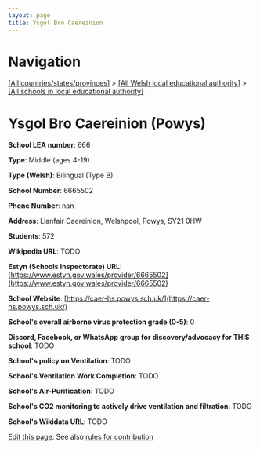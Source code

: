 ```yaml
---
layout: page
title: Ysgol Bro Caereinion
---
```

# Navigation

[[All countries/states/provinces]](../../..) > [[All Welsh local educational authority]](../..) > [[All schools in local educational authority]](..)

# Ysgol Bro Caereinion (Powys)

**School LEA number**: 666

**Type**: Middle (ages 4-19)

**Type (Welsh)**: Bilingual (Type B)

**School Number**: 6665502

**Phone Number**: nan

**Address**: Llanfair Caereinion, Welshpool, Powys, SY21 0HW

**Students**: 572

**Wikipedia URL**: TODO

**Estyn (Schools Inspectorate) URL**: [https://www.estyn.gov.wales/provider/6665502](https://www.estyn.gov.wales/provider/6665502)

**School Website**: [https://caer-hs.powys.sch.uk/](https://caer-hs.powys.sch.uk/)

**School's overall airborne virus protection grade (0-5)**: 0

**Discord, Facebook, or WhatsApp group for discovery/advocacy for THIS school**: TODO

**School's policy on Ventilation**: TODO

**School's Ventilation Work Completion**: TODO

**School's Air-Purification**: TODO

**School's CO2 monitoring to actively drive ventilation and filtration**: TODO

**School's Wikidata URL**: TODO




[Edit this page](https://github.com/VentilationProject/Wales/edit/prif/./Powys/Ysgol_Bro_Caereinion.md). See also [rules for contribution](../../../contribution-rules/)